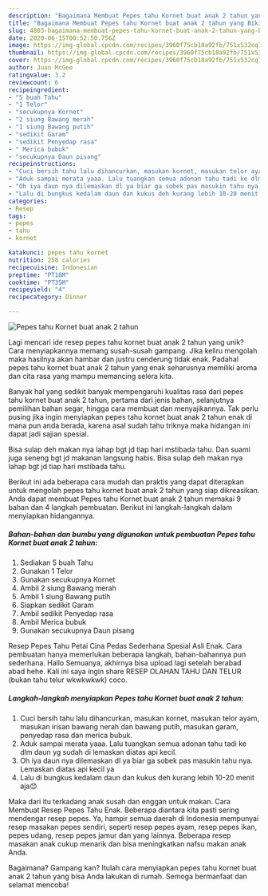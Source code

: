 ```yaml
---
description: "Bagaimana Membuat Pepes tahu Kornet buat anak 2 tahun yang Bikin Ngiler"
title: "Bagaimana Membuat Pepes tahu Kornet buat anak 2 tahun yang Bikin Ngiler"
slug: 4803-bagaimana-membuat-pepes-tahu-kornet-buat-anak-2-tahun-yang-bikin-ngiler
date: 2020-06-15T00:52:50.756Z
image: https://img-global.cpcdn.com/recipes/3960f75cb18a92fb/751x532cq70/pepes-tahu-kornet-buat-anak-2-tahun-foto-resep-utama.jpg
thumbnail: https://img-global.cpcdn.com/recipes/3960f75cb18a92fb/751x532cq70/pepes-tahu-kornet-buat-anak-2-tahun-foto-resep-utama.jpg
cover: https://img-global.cpcdn.com/recipes/3960f75cb18a92fb/751x532cq70/pepes-tahu-kornet-buat-anak-2-tahun-foto-resep-utama.jpg
author: Juan McGee
ratingvalue: 3.2
reviewcount: 6
recipeingredient:
- "5 buah Tahu"
- "1 Telor"
- "secukupnya Kornet"
- "2 siung Bawang merah"
- "1 siung Bawang putih"
- "sedikit Garam"
- "sedikit Penyedap rasa"
- " Merica bubuk"
- "secukupnya Daun pisang"
recipeinstructions:
- "Cuci bersih tahu lalu dihancurkan, masukan kornet, masukan telor ayam, masukan irisan bawang nerah dan bawang putih, masukan garam, penyedap rasa dan merica bubuk."
- "Aduk sampai merata yaaa. Lalu tuangkan semua adonan tahu tadi ke dlm daun yg sudah di lemaskan diatas api kecil."
- "Oh iya daun nya dilemaskan dl ya biar ga sobek pas masukin tahu nya. Lemaskan diatas api kecil ya"
- "Lalu di bungkus kedalam daun dan kukus deh kurang lebih 10-20 menit aja😊"
categories:
- Resep
tags:
- pepes
- tahu
- kornet

katakunci: pepes tahu kornet 
nutrition: 258 calories
recipecuisine: Indonesian
preptime: "PT18M"
cooktime: "PT35M"
recipeyield: "4"
recipecategory: Dinner

---
```



![Pepes tahu Kornet buat anak 2 tahun](https://img-global.cpcdn.com/recipes/3960f75cb18a92fb/751x532cq70/pepes-tahu-kornet-buat-anak-2-tahun-foto-resep-utama.jpg)

Lagi mencari ide resep pepes tahu kornet buat anak 2 tahun yang unik? Cara menyiapkannya memang susah-susah gampang. Jika keliru mengolah maka hasilnya akan hambar dan justru cenderung tidak enak. Padahal pepes tahu kornet buat anak 2 tahun yang enak seharusnya memiliki aroma dan cita rasa yang mampu memancing selera kita.

Banyak hal yang sedikit banyak mempengaruhi kualitas rasa dari pepes tahu kornet buat anak 2 tahun, pertama dari jenis bahan, selanjutnya pemilihan bahan segar, hingga cara membuat dan menyajikannya. Tak perlu pusing jika ingin menyiapkan pepes tahu kornet buat anak 2 tahun enak di mana pun anda berada, karena asal sudah tahu triknya maka hidangan ini dapat jadi sajian spesial.

Bisa sulap deh makan nya lahap bgt jd tiap hari mstibada tahu. Dan suami juga seneng bgt jd makanan langsung habis. Bisa sulap deh makan nya lahap bgt jd tiap hari mstibada tahu.


Berikut ini ada beberapa cara mudah dan praktis yang dapat diterapkan untuk mengolah pepes tahu kornet buat anak 2 tahun yang siap dikreasikan. Anda dapat membuat Pepes tahu Kornet buat anak 2 tahun memakai 9 bahan dan 4 langkah pembuatan. Berikut ini langkah-langkah dalam menyiapkan hidangannya.

<!--inarticleads1-->

##### Bahan-bahan dan bumbu yang digunakan untuk pembuatan Pepes tahu Kornet buat anak 2 tahun:

1. Sediakan 5 buah Tahu
1. Gunakan 1 Telor
1. Gunakan secukupnya Kornet
1. Ambil 2 siung Bawang merah
1. Ambil 1 siung Bawang putih
1. Siapkan sedikit Garam
1. Ambil sedikit Penyedap rasa
1. Ambil  Merica bubuk
1. Gunakan secukupnya Daun pisang


Resep Pepes Tahu Petai Cina Pedas Sederhana Spesial Asli Enak. Cara pembuatan hanya memerlukan beberapa langkah, bahan-bahannya pun sederhana. Hallo Semuanya, akhirnya bisa upload lagi setelah berabad abad hehe. Kali ini saya ingin share RESEP OLAHAN TAHU DAN TELUR (bukan tahu telur wkwkwkwk) coco. 

<!--inarticleads2-->

##### Langkah-langkah menyiapkan Pepes tahu Kornet buat anak 2 tahun:

1. Cuci bersih tahu lalu dihancurkan, masukan kornet, masukan telor ayam, masukan irisan bawang nerah dan bawang putih, masukan garam, penyedap rasa dan merica bubuk.
1. Aduk sampai merata yaaa. Lalu tuangkan semua adonan tahu tadi ke dlm daun yg sudah di lemaskan diatas api kecil.
1. Oh iya daun nya dilemaskan dl ya biar ga sobek pas masukin tahu nya. Lemaskan diatas api kecil ya
1. Lalu di bungkus kedalam daun dan kukus deh kurang lebih 10-20 menit aja😊


Maka dari itu terkadang anak susah dan enggan untuk makan. Cara Membuat Resep Pepes Tahu Enak. Beberapa diantara kita pasti sering mendengar resep pepes. Ya, hampir semua daerah di Indonesia mempunyai resep masakan pepes sendiri, seperti resep pepes ayam, resep pepes ikan, pepes udang, resep pepes jamur dan yang lainnya. Beberapa resep masakan anak cukup menarik dan bisa meningkatkan nafsu makan anak Anda. 

Bagaimana? Gampang kan? Itulah cara menyiapkan pepes tahu kornet buat anak 2 tahun yang bisa Anda lakukan di rumah. Semoga bermanfaat dan selamat mencoba!
